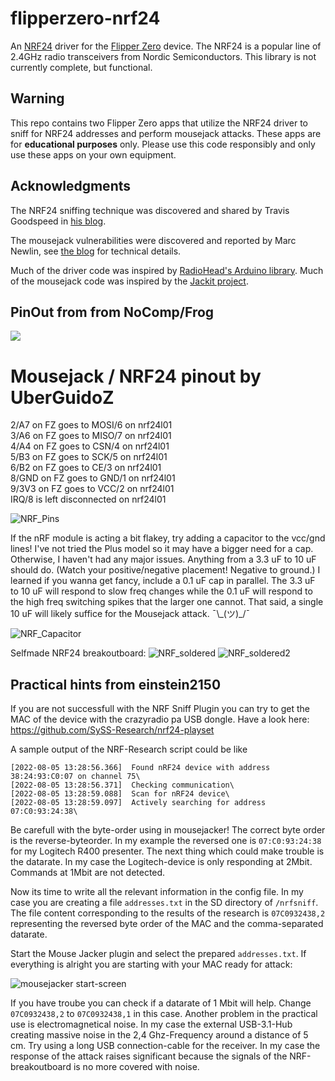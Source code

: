 # flipperzero-nrf24

An [NRF24](https://www.sparkfun.com/datasheets/Components/SMD/nRF24L01Pluss_Preliminary_Product_Specification_v1_0.pdf) driver for the [Flipper Zero](https://flipperzero.one/) device. The NRF24 is a popular line of 2.4GHz radio transceivers from Nordic Semiconductors. This library is not currently complete, but functional.

## Warning
This repo contains two Flipper Zero apps that utilize the NRF24 driver to sniff for NRF24 addresses and perform mousejack attacks. These apps are for **educational purposes** only. Please use this code responsibly and only use these apps on your own equipment.

## Acknowledgments
The NRF24 sniffing technique was discovered and shared by Travis Goodspeed in [his blog](http://travisgoodspeed.blogspot.com/2011/02/promiscuity-is-nrf24l01s-duty.html).

The mousejack vulnerabilities were discovered and reported by Marc Newlin, see [the blog](https://www.bastille.net/research/vulnerabilities/mousejack/technical-details) for technical details.

Much of the driver code was inspired by [RadioHead's Arduino library](https://www.airspayce.com/mikem/arduino/RadioHead/classRH__NRF24.html).
Much of the mousejack code was inspired by the [Jackit project](https://github.com/insecurityofthings/jackit).


## PinOut from from NoComp/Frog
<img src="https://media.discordapp.net/attachments/937479784726949900/994495234618687509/unknown.png?width=567&height=634">

# Mousejack / NRF24 pinout by UberGuidoZ
2/A7 on FZ goes to MOSI/6 on nrf24l01<br>
3/A6 on FZ goes to MISO/7 on nrf24l01<br>
4/A4 on FZ goes to CSN/4 on nrf24l01<br>
5/B3 on FZ goes to SCK/5 on nrf24l01<br>
6/B2 on FZ goes to CE/3 on nrf24l01<br>
8/GND on FZ goes to GND/1 on nrf24l01<br>
9/3V3 on FZ goes to VCC/2 on nrf24l01<br>
IRQ/8 is left disconnected on nrf24l01

![NRF_Pins](https://user-images.githubusercontent.com/57457139/178093717-39effd5c-ebe2-4253-b13c-70517d7902f9.png)

If the nRF module is acting a bit flakey, try adding a capacitor to the vcc/gnd lines! I've not tried the Plus model so it may have a bigger need for a cap. Otherwise, I haven't had any major issues. Anything from a 3.3 uF to 10 uF should do. (Watch your positive/negative placement! Negative to ground.) I learned if you wanna get fancy, include a 0.1 uF cap in parallel. The 3.3 uF to 10 uF will respond to slow freq changes while the 0.1 uF will respond to the high freq switching spikes that the larger one cannot. That said, a single 10 uF will likely suffice for the Mousejack attack. ¯\\\_(ツ)_/¯

![NRF_Capacitor](https://user-images.githubusercontent.com/57457139/178169959-d030f9a6-d2ac-46af-af8b-470ff092c8a7.jpg)

Selfmade NRF24 breakoutboard:
![NRF_soldered](https://user-images.githubusercontent.com/22019133/183419103-9c40b28b-8152-4212-98e0-9a3358f69518.jpeg) 
![NRF_soldered2](https://user-images.githubusercontent.com/22019133/183419176-26c0359b-0ecb-4015-8f8b-3a75209502ba.jpeg)

## Practical hints from einstein2150
If you are not successfull with the NRF Sniff Plugin you can try to get the MAC of the device with the crazyradio pa USB dongle. Have a look here: https://github.com/SySS-Research/nrf24-playset


A sample output of the NRF-Research script could be like
```
[2022-08-05 13:28:56.366]  Found nRF24 device with address 38:24:93:C0:07 on channel 75\
[2022-08-05 13:28:56.371]  Checking communication\
[2022-08-05 13:28:59.088]  Scan for nRF24 device\
[2022-08-05 13:28:59.097]  Actively searching for address 07:C0:93:24:38\
```

Be carefull with the byte-order using in mousejacker! The correct byte order is the reverse-byteorder. In my example the reversed one is ```07:C0:93:24:38``` for my Logitech R400 presenter.
The next thing which could make trouble is the datarate. In my case the Logitech-device is only responding at 2Mbit. Commands at 1Mbit are not detected.

Now its time to write all the relevant information in the config file. In my case you are creating a file ```addresses.txt``` in the SD directory of ```/nrfsniff```. The file content corresponding to the results of the research is ```07C0932438,2``` representing the reversed byte order of the MAC and the comma-separated datarate.

Start the Mouse Jacker plugin and select the prepared ```addresses.txt```. If everything is alright you are starting with your MAC ready for attack:

![mousejacker start-screen](https://user-images.githubusercontent.com/22019133/183419533-ef5c8df1-e328-45e3-b85d-376513d69c82.jpeg)

If you have troube you can check if a datarate of 1 Mbit will help. Change ```07C0932438,2``` to ```07C0932438,1``` in this case. Another problem in the practical use is electromagnetical noise. In my case the external USB-3.1-Hub creating massive noise in the 2,4 Ghz-Frequency around a distance of 5 cm. Try using a long USB connection-cable for the receiver. In my case the response of the attack raises significant because the signals of the NRF-breakoutboard is no more covered with noise.

